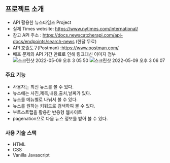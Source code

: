 ## 프로젝트 소개

- API 활용한 뉴스타임즈 Project
- 실제 Times website: https://www.nytimes.com/international/
- 참고 API 주소 : https://docs.newscatcherapi.com/api-docs/endpoints/search-news (한달 무료)
- API 호출도구(Postman) :https://www.postman.com/
- 배포 문제와 API 기간 만료로 인해 링크대신 이미지 첨부
![스크린샷 2022-05-09 오후 3 05 50](https://user-images.githubusercontent.com/102017296/167349999-23bebc72-276d-4f19-a6f2-af2dffd64331.png)
![스크린샷 2022-05-09 오후 3 06 07](https://user-images.githubusercontent.com/102017296/167350036-8bea8e5d-9c13-44ab-bfe2-2ca0273fb762.png)



### 주요 기능
- 사용자는 최신 뉴스를 볼 수 있다.
- 뉴스에는 사진,제목,내용,출처,날짜가 있다.
- 뉴스를 메뉴별로 나눠서 볼 수 있다.
- 뉴스를 원하는 키워드로 검색하여 볼 수 있다.
- 부트스트랩을 활용한 반응형 웹사이트
- pagenation으로 다음 뉴스 정보를 받아 볼 수 있다.



### 사용 기술 스택
- HTML
- CSS
- Vanilla Javascript
